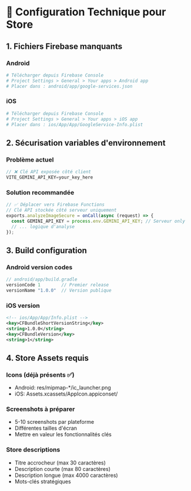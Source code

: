 # 🔧 Configuration Technique pour Store

## 1. Fichiers Firebase manquants

### Android
```bash
# Télécharger depuis Firebase Console
# Project Settings > General > Your apps > Android app
# Placer dans : android/app/google-services.json
```

### iOS  
```bash
# Télécharger depuis Firebase Console
# Project Settings > General > Your apps > iOS app  
# Placer dans : ios/App/App/GoogleService-Info.plist
```

## 2. Sécurisation variables d'environnement

### Problème actuel
```javascript
// ❌ Clé API exposée côté client
VITE_GEMINI_API_KEY=your_key_here
```

### Solution recommandée
```javascript
// ✅ Déplacer vers Firebase Functions
// Clé API stockée côté serveur uniquement
exports.analyzeImageSecure = onCall(async (request) => {
  const GEMINI_API_KEY = process.env.GEMINI_API_KEY; // Serveur only
  // ... logique d'analyse
});
```

## 3. Build configuration

### Android version codes
```gradle
// android/app/build.gradle
versionCode 1        // Premier release
versionName "1.0.0"  // Version publique
```

### iOS version
```xml
<!-- ios/App/App/Info.plist -->
<key>CFBundleShortVersionString</key>
<string>1.0.0</string>
<key>CFBundleVersion</key>
<string>1</string>
```

## 4. Store Assets requis

### Icons (déjà présents ✅)
- Android: res/mipmap-*/ic_launcher.png
- iOS: Assets.xcassets/AppIcon.appiconset/

### Screenshots à préparer
- 5-10 screenshots par plateforme
- Différentes tailles d'écran
- Mettre en valeur les fonctionnalités clés

### Store descriptions
- Titre accrocheur (max 30 caractères)
- Description courte (max 80 caractères)  
- Description longue (max 4000 caractères)
- Mots-clés stratégiques

